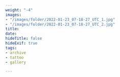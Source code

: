 ```yaml
---
weight: "-4"
images:
- "/images/folder/2022-01-23_07-18-27_UTC_1.jpg"
- "/images/folder/2022-01-23_07-18-27_UTC_2.jpg"
title: 
date: 
hideTitle: false
hideExif: true
tags:
- archive
- tattoo
- gallery

---
```

